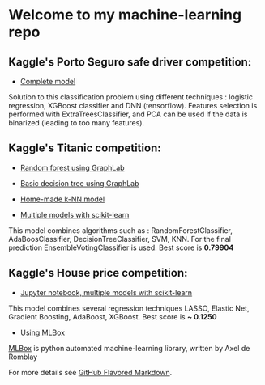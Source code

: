 # Welcome to my machine-learning repo

## Kaggle's Porto Seguro safe driver competition:
* [Complete model](https://github.com/DarquesM/Machine-Learning/blob/master/Kaggle/Porto%20Seguro/ExtraTress_PCA_DNN_Logit.py)

Solution to this classification problem using different techniques : logistic regression, XGBoost classifier and DNN (tensorflow). Features selection is performed with ExtraTreesClassifier, and PCA can be used if the data is binarized (leading to too many features).

## Kaggle's Titanic competition:
* [Random forest using GraphLab](https://github.com/DarquesM/Machine-Learning/blob/master/Kaggle/Titanic/Random-forest.ipynb)

* [Basic decision tree using GraphLab](https://github.com/DarquesM/Machine-Learning/blob/master/Simple_decision_tree.ipynb)

* [Home-made k-NN model](https://github.com/DarquesM/Machine-Learning/blob/master/k-NN.ipynb)

* [Multiple models with scikit-learn](https://github.com/DarquesM/Machine-Learning/blob/master/Titanic-Multi-model.py) 

This model combines algorithms such as : RandomForestClassifier, AdaBoosClassifier, DecisionTreeClassifier, SVM, KNN. For the final prediction EnsembleVotingClassifier is used. Best score is **0.79904**

## Kaggle's House price competition:

* [Jupyter notebook, multiple models with scikit-learn](https://github.com/DarquesM/Machine-Learning/blob/master/HousePrice-Notebook_for_kaggle.ipynb)

This model combines several regression techniques LASSO, Elastic Net, Gradient Boosting, AdaBoost, XGBoost. Best score is **~ 0.1250**

* [Using MLBox](https://github.com/DarquesM/Machine-Learning/blob/master/HousePrices-MLBox.py)

[MLBox](https://github.com/AxeldeRomblay/MLBox) is python automated machine-learning library, written by Axel de Romblay

For more details see [GitHub Flavored Markdown](https://guides.github.com/features/mastering-markdown/).
